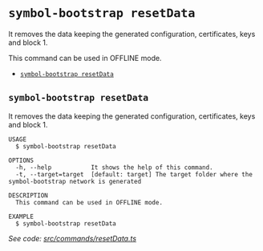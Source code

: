 `symbol-bootstrap resetData`
============================

It removes the data keeping the generated configuration, certificates, keys and block 1.

This command can be used in OFFLINE mode.

* [`symbol-bootstrap resetData`](#symbol-bootstrap-resetdata)

## `symbol-bootstrap resetData`

It removes the data keeping the generated configuration, certificates, keys and block 1.

```
USAGE
  $ symbol-bootstrap resetData

OPTIONS
  -h, --help           It shows the help of this command.
  -t, --target=target  [default: target] The target folder where the symbol-bootstrap network is generated

DESCRIPTION
  This command can be used in OFFLINE mode.

EXAMPLE
  $ symbol-bootstrap resetData
```

_See code: [src/commands/resetData.ts](https://github.com/nemtech/symbol-bootstrap/blob/v0.4.5/src/commands/resetData.ts)_
